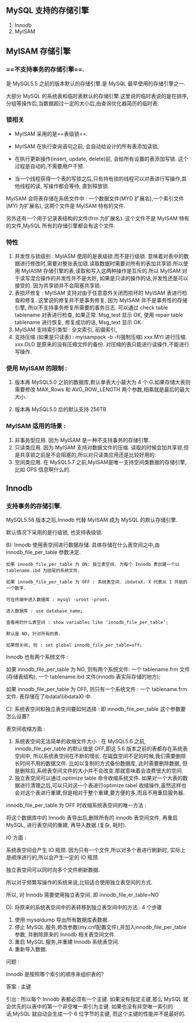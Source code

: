 ## MySQL 支持的存储引擎

1. Innodb
2. MyISAM

## MyISAM 存储引擎

### ==不支持事务的存储引擎==.

是 MySQL5.5 之前的版本默认的存储引擎.是 MySQL 最早使用的存储引擎之一.

大部分 MySQL 的系统表和临时表默认的存储引擎.这里说的临时表说的是在排序,分组等操作后,当数据超过一定的大小后,由查询优化器简历的临时表.



### 锁相关

- MyISAM 采用的是==表级锁==.

- MyISAM 在执行查询语句之前, 会自动给设计的所有表添加读锁,

- 在执行更新操作(insert, update, delete)前, 会给所有设置的表添加写锁. 这个过程是自动的,不需要用户干预.

- 当一个线程获得一个表的写锁之后,只有持有锁的线程可以对表进行写操作,其他线程的读, 写操作都会等待, 直到释放锁.



MyISAM 会将表存储在系统文件中 : 一个数据文件(MYD 扩展名),一个索引文件(MYI 为扩展名), 这两个文件是 MyISAM 特有的文件.

另外还有一个用于记录表结构的文件(frm 为扩展名). 这个文件不是 MyISAM 特有的文件,MySQL 所有的存储引擎都会有这个文件.

### 特性

1. 并发性与锁级别 : MyIASM 使用的是表级锁.而不是行级锁. 意味着对表中的数据进行修改时,需要对整张表加锁.读取数据时需要对所有的表加共享锁.所以使用 MyIASM 存储引擎的表,读取和写入这两种操作是互斥的.所以 MyISAM 对于读写混合操作的并发性并不是太好, 如果是只读的操作的话,并发性还是可以接受的. 因为共享锁并不会阻塞共享锁.
2. 表损坏修复 : MyISAM 支持对由于任意意外关闭而损坏的 MyISAM 表进行检查和修复. 这里说的修复并不是事务修复, 因为 MyISAM 并不是事务性的存储引擎, 所以不支持事务修复所需要的事务日志. 可以通过 check table tablename 对表进行检查, 如果正常. Msg_test 显示 OK, 使用 repair table tablename 进行恢复, 修复成功的话, Msg_text 显示 OK.
3. MyISAM 支持索引类型 : 全文索引, 前缀索引,
4. 支持压缩 (如果是只读表) : myisampack -b -f(强制压缩) xxx.MYI 进行压缩. xxx.OLD 是原来的没有压缩文件的备份. 对压缩的表只能进行读操作,不能进行写操作.

### 使用 MyISAM 的限制 :

1. 版本再 MySQL5.0 之前的数据库,默认单表大小最大为 4 个 G.如果存储大表则需要修改 MAX_Rows 和 AVG_ROW_LENGTH 两个参数,相乘就是最后的最大大小.

2. 版本再 MySQL5.0 后的默认支持 256TB

   

### MyISAM 适用的场景 : 

1. 非事务型应用. 因为 MyISAM 是一种不支持事务的存储引擎.
2. 只读类应用. 因为 MyISAM 支持对数据文件的压缩. 读取的时候会加共享锁,但是共享锁之前是不会阻塞的,所以对只读类应用还是比较好用的.
3. 空间类应用. 在 MySQL5.7 之前,MyISAM是唯一支持空间类数据的存储引擎,比如 GPS 信息啊什么的.







## Innodb

### 支持事务的存储引擎.

MySQL5.58 版本之后,Innodb 代替 MyISAM 成为 MySQL 的默认存储引擎.

默认情况下采用的是行级锁, 也支持表级锁.





B): Innodb 使用表空间进行数据存储. 具体存储在什么表空间之中,由 innodb_file_per_table 参数决定. 

	如果 innodb_file_per_table 为 ON: 独立表空间. 为每个 Innodb 表创建一个以 tablename.ibd 为结尾的系统文件.
	
	如果 innodb_file_per_table 为 OFF : 系统表空间. ibdataX. X 代表从 1 开始的一个数字.
	
	可在终端中进入数据库 : mysql -uroot -proot.
	
	进入数据库 : use database_name;
	
	查看用的什么表空间 : show variables like ‘innodb_file_per_table’;
	
	默认是 NO, 针对所有的表.
	
	如果想关闭, 则 : set global innodb_file_per_table=off;





Innodb 也有两个系统文件 : 

如果 innodb_file_per_table 为 NO, 则有两个系统文件: 一个 tablename.frm 文件(存储表结构), 一个 tablename.ibd 文件(innodb 表实际存储的地方);

如果 innodb_file_per_table 为 OFF, 则只有一个系统文件 : 一个 tablename.frm 文件. 表存储在了ibdata1(ibdataX) 中.





C): 系统表空间和独立表空间要如何选择 : 即 innodb_file_per_table 这个参数要怎么设置?

表空间收缩方面 : 

1. 系统表空间无法简单的收缩文件大小 : 在 MySQL5.6 之前, innodb_file_per_table 的默认值是 OFF,即这 5.6 版本之前的表都存在系统表空间中, 所以系统表空间在不断的增长. 在磁盘空间不足的时候,我们需要删除长时间不用的数据文件. 比如以复制的方式备份数据库, 此时需要删除数据, 但是删除后,系统表空间文件的大小并不会改变.那就意味着会浪费很大的空间.
2. 独立表空间可以通过 optimize table 命令收缩系统文件. 如果对一个大表的数据进行清理之后,可以只对这一个表进行optimize tabel 收缩操作,虽然这样也会对这个表进行重建,但是相对于整个重建,要方便的多,而且不用重启服务器.





innodb_file_per_table 为 OFF 时收缩系统表空间的唯一方法 : 

将这个数据库中的 Innodb 表导出后,删除所有的 innodb 表空间文件, 再重启 MySQL, 进行表空间的重建, 再导入数据.(复杂, 耗时).



IO 方面 : 

系统表空间会产生 IO 瓶颈. 因为只有一个文件,所以对多个表进行刷新时, 实际上是顺序进行的,所以会产生一定的 IO 瓶颈.

独立表空间可以同时向多个文件刷新数据.

所以对于频繁写操作的系统来说,比较适合使用独立表空间的方式.

所以, 对 Innodb 需要使用独立表空间. 即 innodb_file_er_table=NO



D): 将原来的系统表空间中的表转移到独立表空间中的方法 : 4 个步骤

1. 使用 mysqldump 导出所有数据库表数据.
2. 停止 MySQL 服务,修改参数(my.cnf配置文件),并加入innodb_file_per_table参数, 并删除原来的 Innodb 相关表空间文件.
3. 重启 MySQL 服务,并重建 Innodb 系统表空间.
4. 重新导入数据.

	







问题 : 

Innodb 是按照哪个索引的顺序来组织表的?

答案 : 主键

引出 : 所以每个 Innodb 表都必须有一个主键. 如果没有指定主键,那么 MySQL 就会优先的以表中的第一个非空唯一索引为主键. 如果也没有非空唯一索引的话,MySQL 就自动会生成一个 6 位字节的主键, 而这个主键的性能并不是最好的.